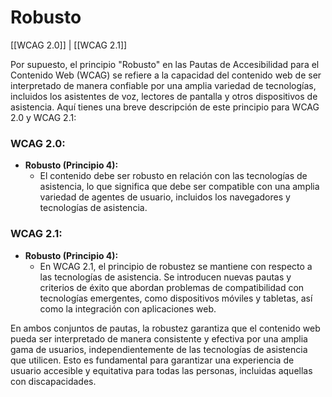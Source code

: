 # Robusto

[[WCAG 2.0]] | [[WCAG 2.1]]

Por supuesto, el principio "Robusto" en las Pautas de Accesibilidad para el Contenido Web (WCAG) se refiere a la capacidad del contenido web de ser interpretado de manera confiable por una amplia variedad de tecnologías, incluidos los asistentes de voz, lectores de pantalla y otros dispositivos de asistencia. Aquí tienes una breve descripción de este principio para WCAG 2.0 y WCAG 2.1:

### WCAG 2.0:
- **Robusto (Principio 4):**
  - El contenido debe ser robusto en relación con las tecnologías de asistencia, lo que significa que debe ser compatible con una amplia variedad de agentes de usuario, incluidos los navegadores y tecnologías de asistencia.

### WCAG 2.1:
- **Robusto (Principio 4):**
  - En WCAG 2.1, el principio de robustez se mantiene con respecto a las tecnologías de asistencia. Se introducen nuevas pautas y criterios de éxito que abordan problemas de compatibilidad con tecnologías emergentes, como dispositivos móviles y tabletas, así como la integración con aplicaciones web.

En ambos conjuntos de pautas, la robustez garantiza que el contenido web pueda ser interpretado de manera consistente y efectiva por una amplia gama de usuarios, independientemente de las tecnologías de asistencia que utilicen. Esto es fundamental para garantizar una experiencia de usuario accesible y equitativa para todas las personas, incluidas aquellas con discapacidades.